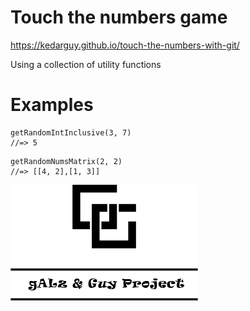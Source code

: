 # Touch the numbers game

https://kedarguy.github.io/touch-the-numbers-with-git/

Using a collection of utility functions

# Examples

```
getRandomIntInclusive(3, 7)
//=> 5
```  

```
getRandomNumsMatrix(2, 2)
//=> [[4, 2],[1, 3]]
```  



![Alt](img/logo.png "logo")